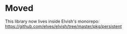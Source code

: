 # Moved

This library now lives inside Elvish's monorepo:
https://github.com/elves/elvish/tree/master/pkg/persistent
